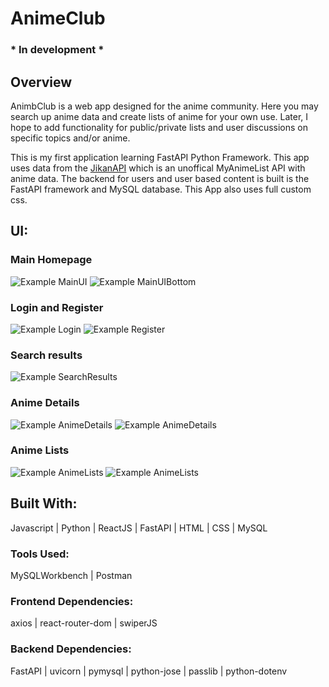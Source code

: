 # AnimeClub  
### * In development *      

## Overview   
AnimbClub is a web app designed for the anime community. Here you may search up anime data and create lists of anime for your own use. Later, I hope to add functionality for public/private lists and user discussions on specific topics and/or anime.

This is my first application learning FastAPI Python Framework. This app uses data from the [JikanAPI](https://jikan.moe/) which is an unoffical MyAnimeList API with anime data. The backend for users and user based content is built is the FastAPI framework and MySQL database. This App also uses full custom css.

## UI: 
### Main Homepage
![Example MainUI](/client/src/assets/MainUI.png)
![Example MainUIBottom](/client/src/assets/MainUIBottom.png)
### Login and Register
![Example Login](/client/src/assets/Login.png)
![Example Register](/client/src/assets/Register.png)
### Search results
![Example SearchResults](/client/src/assets/SearchResults.png)
### Anime Details
![Example AnimeDetails](/client/src/assets/AnimeDetails.png)
![Example AnimeDetails](/client/src/assets/AnimeDetailsBottom.png)
### Anime Lists 
![Example AnimeLists](/client/src/assets/AnimeLists.png)
![Example AnimeLists](/client/src/assets/AnimeListContent.png)



## Built With:     
Javascript | Python | ReactJS | FastAPI | HTML | CSS | MySQL  

### Tools Used:
MySQLWorkbench | Postman 

### Frontend Dependencies:   
axios | react-router-dom | swiperJS

### Backend Dependencies:  
FastAPI | uvicorn | pymysql | python-jose | passlib | python-dotenv 